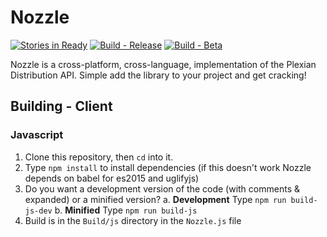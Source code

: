 # Nozzle

[![Stories in Ready](https://badge.waffle.io/ThePlexianNetwork/Nozzle.png?label=ready&title=Ready)](http://waffle.io/ThePlexianNetwork/Nozzle)
[![Build - Release](https://travis-ci.org/ThePlexianNetwork/Nozzle.svg?branch=release)](https://travis-ci.org/ThePlexianNetwork/Nozzle)
[![Build - Beta](https://travis-ci.org/ThePlexianNetwork/Nozzle.svg?branch=beta)](https://travis-ci.org/ThePlexianNetwork/Nozzle)

Nozzle is a cross-platform, cross-language, implementation of the Plexian Distribution API. Simple add the library to your project and get cracking!

## Building - Client

### Javascript

1. Clone this repository, then ```cd``` into it.
2. Type ```npm install``` to install dependencies (if this doesn't work Nozzle depends on babel for es2015 and uglifyjs)
3. Do you want a development version of the code (with comments & expanded) or a minified version?
  a. __Development__ Type ```npm run build-js-dev```
  b. __Minified__ Type ```npm run build-js```
4. Build is in the ```Build/js``` directory in the ```Nozzle.js``` file